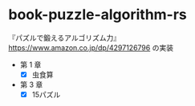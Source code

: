 # book-puzzle-algorithm-rs

『パズルで鍛えるアルゴリズム力』https://www.amazon.co.jp/dp/4297126796 の実装

- 第 1 章
  - [x] 虫食算
- 第 3 章
  - [x] 15パズル
